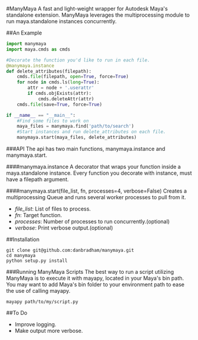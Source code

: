 #ManyMaya
A fast and light-weight wrapper for Autodesk Maya's standalone extension. ManyMaya leverages the multiprocessing module to run maya.standalone instances concurrently.


##An Example

```python
import manymaya
import maya.cmds as cmds

#Decorate the function you'd like to run in each file.
@manymaya.instance
def delete_attributes(filepath):
    cmds.file(filepath, open=True, force=True)
    for node in cmds.ls(long=True):
        attr = node + '.userattr'
        if cmds.objExists(attr):
            cmds.deleteAttr(attr)
    cmds.file(save=True, force=True)

if __name__ == "__main__":
    #Find some files to work on
    maya_files = manymaya.find('path/to/search')
    #Start instances and run delete_attributes on each file.
    manymaya.start(maya_files, delete_attributes)
```


###API
The api has two main functions, manymaya.instance and manymaya.start.

####manymaya.instance
A decorator that wraps your function inside a maya.standalone instance. Every function you decorate with instance, must have a filepath argument.

####manymaya.start(file_list, fn, processes=4, verbose=False)
Creates a multiprocessing Queue and runs several worker processes to pull from it.

  - *file_list*: List of files to process.
  - *fn*: Target function.
  - *processes*: Number of processes to run concurrently.(optional)
  - *verbose*: Print verbose output.(optional)


##Installation

    git clone git@github.com:danbradham/manymaya.git
    cd manymaya
    python setup.py install

###Running ManyMaya Scripts
The best way to run a script utilizing ManyMaya is to execute it with mayapy, located in your Maya's bin path. You may want to add Maya's bin folder to your environment path to ease the use of calling mayapy.

    mayapy path/to/my/script.py


##To Do
  - Improve logging.
  - Make output more verbose.
